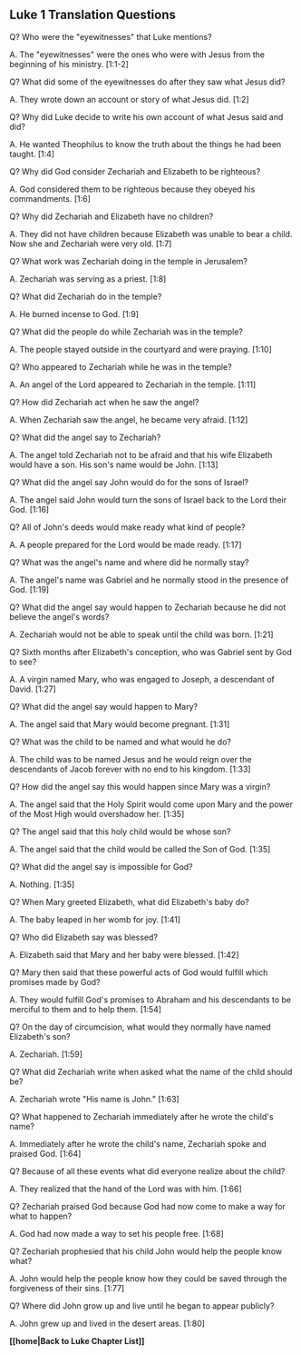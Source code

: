 ## Luke 1 Translation Questions ##

Q? Who were the "eyewitnesses" that Luke mentions?

A. The "eyewitnesses" were the ones who were with Jesus from the beginning of his ministry. [1:1-2]

Q? What did some of the eyewitnesses do after they saw what Jesus did?

A. They wrote down an account or story of what Jesus did. [1:2]

Q? Why did Luke decide to write his own account of what Jesus said and did?

A. He wanted Theophilus to know the truth about the things he had been taught. [1:4]

Q? Why did God consider Zechariah and Elizabeth to be righteous?

A. God considered them to be righteous because they obeyed his commandments. [1:6]

Q? Why did Zechariah and Elizabeth have no children?

A. They did not have children because Elizabeth was unable to bear a child. Now she and Zechariah were very old. [1:7]

Q? What work was Zechariah doing in the temple in Jerusalem?

A. Zechariah was serving as a priest. [1:8]

Q? What did Zechariah do in the temple?

A. He burned incense to God. [1:9]

Q? What did the people do while Zechariah was in the temple?

A. The people stayed outside in the courtyard and were praying. [1:10]

Q? Who appeared to Zechariah while he was in the temple?

A. An angel of the Lord appeared to Zechariah in the temple. [1:11]

Q? How did Zechariah act when he saw the angel?

A. When Zechariah saw the angel, he became very afraid. [1:12]

Q? What did the angel say to Zechariah?

A. The angel told Zechariah not to be afraid and that his wife Elizabeth would have a son. His son's name would be John. [1:13]

Q? What did the angel say John would do for the sons of Israel?

A. The angel said John would turn the sons of Israel back to the Lord their God. [1:16]

Q? All of John's deeds would make ready what kind of people?

A. A people prepared for the Lord would be made ready. [1:17]

Q? What was the angel's name and where did he normally stay?

A. The angel's name was Gabriel and he normally stood in the presence of God. [1:19]

Q? What did the angel say would happen to Zechariah because he did not believe the angel's words?

A. Zechariah would not be able to speak until the child was born. [1:21]

Q? Sixth months after Elizabeth's conception, who was Gabriel sent by God to see?

A. A virgin named Mary, who was engaged to Joseph, a descendant of David. [1:27]

Q? What did the angel say would happen to Mary?

A. The angel said that Mary would become pregnant. [1:31]

Q? What was the child to be named and what would he do?

A. The child was to be named Jesus and he would reign over the descendants of Jacob forever with no end to his kingdom. [1:33]

Q? How did the angel say this would happen since Mary was a virgin?

A. The angel said that the Holy Spirit would come upon Mary and the power of the Most High would overshadow her. [1:35]

Q? The angel said that this holy child would be whose son?

A. The angel said that the child would be called the Son of God. [1:35]

Q? What did the angel say is impossible for God?

A. Nothing. [1:35]

Q? When Mary greeted Elizabeth, what did Elizabeth's baby do?

A. The baby leaped in her womb for joy. [1:41]

Q? Who did Elizabeth say was blessed?

A. Elizabeth said that Mary and her baby were blessed. [1:42]

Q? Mary then said that these powerful acts of God would fulfill which promises made by God?

A. They would fulfill God's promises to Abraham and his descendants to be merciful to them and to help them. [1:54]

Q? On the day of circumcision, what would they normally have named Elizabeth's son?

A. Zechariah. [1:59]

Q? What did Zechariah write when asked what the name of the child should be?

A. Zechariah wrote "His name is John." [1:63]

Q? What happened to Zechariah immediately after he wrote the child's name?

A. Immediately after he wrote the child's name, Zechariah spoke and praised God. [1:64]

Q? Because of all these events what did everyone realize about the child?

A. They realized that the hand of the Lord was with him. [1:66]

Q? Zechariah praised God because God had now come to make a way for what to happen?

A. God had now made a way to set his people free. [1:68]

Q? Zechariah prophesied that his child John would help the people know what?

A. John would help the people know how they could be saved through the forgiveness of their sins. [1:77]

Q? Where did John grow up and live until he began to appear publicly?

A. John grew up and lived in the desert areas. [1:80]

__[[home|Back to Luke Chapter List]]__

